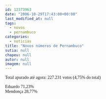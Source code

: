 ```yaml
---
id: 12373963
date: "2006-10-29T17:43:00+00:00"
last_modified_at: null
tags:
  - novos
  - pernambuco
categories:
  - noticias
title: "Novos números de Pernambuco"
sutia: null
chapeu: null
autor: null
imagem: null
---
```

<p><P><FONT face=Verdana>Total apurado até agora: </FONT><FONT face=Verdana>227.231 votos (4,75% do total)</FONT></P></p>
<p><P><FONT face=Verdana>Eduardo 71,23%<BR></FONT><FONT face=Verdana>Mendonça 28,77%</FONT></P> </p>

